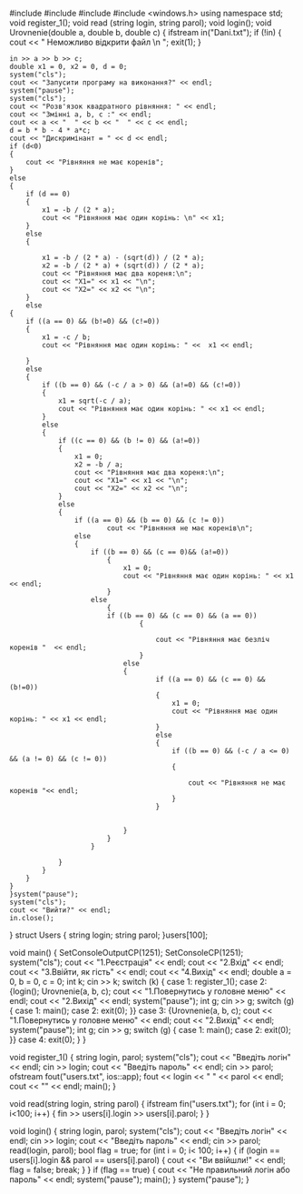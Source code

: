 #include <iostream>
#include <fstream>
#include <string>
#include <windows.h>
using namespace std;
void register_1();
void read (string login, string parol);
void login();
void Urovnenie(double a, double b, double c)
{
	ifstream in("Dani.txt");
	if (!in)
	{
		cout << " Неможливо відкрити  файл \n ";
		exit(1);
	}

	in >> a >> b >> c;
	double x1 = 0, x2 = 0, d = 0;
	system("cls");
	cout << "Запусити програму на виконання?" << endl;
	system("pause");
	system("cls");
	cout << "Розв'язок квадратного рівняння: " << endl;
	cout << "Змінні a, b, c :" << endl;
	cout << a << "  " << b << "  " << c << endl;
	d = b * b - 4 * a*c;
	cout << "Дискримінант = " << d << endl;
	if (d<0)
	{
		cout << "Рівняння не має коренів";
	}
	else
	{
		if (d == 0)
		{
			x1 = -b / (2 * a);
			cout << "Рівняння має один корінь: \n" << x1;
		}
		else
		{

			x1 = -b / (2 * a) - (sqrt(d)) / (2 * a);
			x2 = -b / (2 * a) + (sqrt(d)) / (2 * a);
			cout << "Рівняння має два кореня:\n";
			cout << "X1=" << x1 << "\n";
			cout << "X2=" << x2 << "\n";
		}
		else
	{
		if ((a == 0) && (b!=0) && (c!=0))
		{
			x1 = -c / b;
			cout << "Рівняння має один корінь: " <<  x1 << endl;
			
		}
		else
		{
			if ((b == 0) && (-c / a > 0) && (a!=0) && (c!=0))
			{
				x1 = sqrt(-c / a);
				cout << "Рівняння має один корінь: " << x1 << endl;
			}
			else
			{
				if ((c == 0) && (b != 0) && (a!=0))
				{
					x1 = 0;
					x2 = -b / a;
					cout << "Рівняння має два кореня:\n";
					cout << "X1=" << x1 << "\n";
					cout << "X2=" << x2 << "\n";
				}
				else
				{
					if ((a == 0) && (b == 0) && (c != 0))
							cout << "Рівняння не має коренів\n";
					else
					{
						if ((b == 0) && (c == 0)&& (a!=0))
							{
								x1 = 0;
								cout << "Рівняння має один корінь: " << x1 << endl;
							}
						else
							{
							if ((b == 0) && (c == 0) && (a == 0))
									{
										
										cout << "Рівняння має безліч коренів "  << endl;
									}
								else
								{
										if ((a == 0) && (c == 0) && (b!=0))
										{
											x1 = 0;
											cout << "Рівняння має один корінь: " << x1 << endl;
										}
										else
										{
											if ((b == 0) && (-c / a <= 0) && (a != 0) && (c != 0))
											{
												
												cout << "Рівняння не має коренів "<< endl;
											}
										}
										

								}
							}
						}
					
				}
			}
		}
	}
	}system("pause");
	system("cls");
	cout << "Вийти?" << endl;
	in.close();
}
struct Users
{
	string login;
	string parol;
}users[100];

void main() {
	SetConsoleOutputCP(1251);
	SetConsoleCP(1251);
	system("cls");
	cout << "1.Реєстрація" << endl;
	cout << "2.Вхід" << endl;
	cout << "3.Ввійти, як гість" << endl;
	cout << "4.Вихід" << endl;
	double a = 0, b = 0, c = 0;
	int k;
	cin >> k;
	switch (k) {
	case 1: register_1();
	case 2: {login();
		Urovnenie(a, b, c);
		cout << "1.Повернутись у головне меню" << endl;
		cout << "2.Вихід" << endl;
		system("pause");
		int g;
		cin >> g;
		switch (g)
		{
		case 1: main();
		case 2: exit(0);
		}}
	case 3: {Urovnenie(a, b, c);
		cout << "1.Повернутись у головне меню" << endl;
		cout << "2.Вихід" << endl;
		system("pause");
		int g;
		cin >> g;
		switch (g)
		{
		case 1: main();
		case 2: exit(0);
		}}
	case 4: exit(0);
	}
}

void register_1() {
	string login, parol;
	system("cls");
	cout << "Введіть логін" << endl;
	cin >> login;
	cout << "Введіть пароль" << endl;
	cin >> parol;
	ofstream fout("users.txt", ios::app);
	fout << login << " " << parol << endl;
	cout << "" << endl;
	main();
}

void read(string login, string parol) {
	ifstream fin("users.txt");
	for (int i = 0; i<100; i++) {
		fin >> users[i].login >> users[i].parol;
	}
}

void login() {
	string login, parol;
	system("cls");
	cout << "Введіть логін" << endl;
	cin >> login;
	cout << "Введіть пароль" << endl;
	cin >> parol;
	read(login, parol);
	bool flag = true;
	for (int i = 0; i< 100; i++) {
		if (login == users[i].login && parol == users[i].parol) {
			cout << "Ви ввійшли!" << endl;
			flag = false;
			break;
		}
	}
	if (flag == true) {
		cout << "Не правильний логін або пароль" << endl;
		system("pause");
		main();
	}
	system("pause");
}
